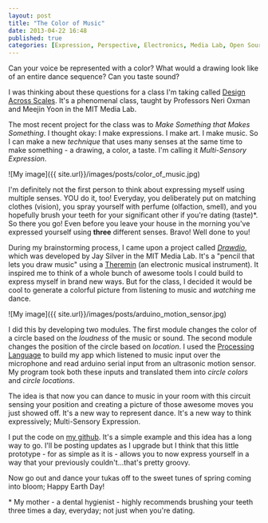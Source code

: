 ```yaml
---
layout: post
title: "The Color of Music"
date: 2013-04-22 16:48
published: true
categories: [Expression, Perspective, Electronics, Media Lab, Open Source]
---
```


Can your voice be represented with a color? What would a drawing look like of an entire dance sequence? Can you taste sound? 

I was thinking about these questions for a class I'm taking called <a href='http://web.mit.edu/4.110j/www/' target='_BLANK'>Design Across Scales</a>. It's a phenomenal class, taught by Professors Neri Oxman and Meejin Yoon in the MIT Media Lab. 

The most recent project for the class was to _Make Something that Makes Something_. I thought okay: I make expressions. I make art. I make music. So I can make a new _technique_ that uses many senses at the same time to make something - a drawing, a color, a taste. I'm calling it _Multi-Sensory Expression_. 

<!-- more -->

![My image]({{ site.url}}/images/posts/color_of_music.jpg)

I'm definitely not the first person to think about expressing myself using multiple senses. YOU do it, too! Everyday, you deliberately put on matching clothes (vision), you spray yourself with perfume (olfaction, smell), and you hopefully brush your teeth for your significant other if you're dating (taste)*. So there you go! Even before you leave your house in the morning you've expressed yourself using __three__ different senses. Bravo! Well done to you!

During my brainstorming process, I came upon a project called <a href='http://web.media.mit.edu/~silver/drawdio/' target='_BLANK'>_Drawdio_</a>, which was developed by Jay Silver in the MIT Media Lab. It's a  "pencil that lets you draw music" using a <a href='http://en.wikipedia.org/wiki/Theremin' target='_BLANK'>Theremin</a> (an electronic musical instrument). It inspired me to think of a whole bunch of awesome tools I could build to express myself in brand new ways. But for the class, I decided it would be cool to generate a colorful picture from listening to music and _watching_ me dance. 

![My image]({{ site.url}}/images/posts/arduino_motion_sensor.jpg) 

I did this by developing two modules. The first module changes the color of a circle based on the _loudness_ of the music or sound. The second module changes the position of the circle based on _location_. I used the <a href='http://www.processing.org/' target='_BLANK'>Processing Language</a> to build my app which listened to music input over the microphone and read arduino serial input from an ultrasonic motion sensor. My program took both these inputs and translated them into _circle colors_ and _circle locations_. 

The idea is that now you can dance to music in your room with this circuit sensing your position and creating a picture of those awesome moves you just showed off. It's a new way to represent dance. It's a new way to think expressively; Multi-Sensory Expression.

I put the code on <a href='https://github.com/tribbettz/multi-sensory-expression' target='_BLANK'>my github</a>. It's a simple example and this idea has a long way to go. I'll be posting updates as I upgrade but I think that this little prototype - for as simple as it is - allows you to now express yourself in a way that your previously couldn't...that's pretty groovy.

Now go out and dance your tukas off to the sweet tunes of spring coming into bloom; Happy Earth Day!

\* My mother - a dental hygienist - highly recommends brushing your teeth three times a day, everyday; not just when you're dating.
